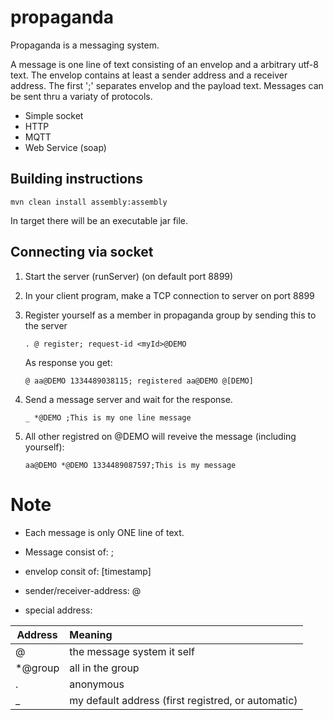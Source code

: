 propaganda
==========

Propaganda is a messaging system.

A message is one line of text consisting of an envelop and a arbitrary utf-8 text. The envelop contains at least a sender address and a receiver address. The first ';' separates envelop and the payload text.
Messages can be sent thru a variaty of protocols.

* Simple socket
* HTTP
* MQTT
* Web Service (soap)


Building instructions
---------------------

    mvn clean install assembly:assembly
In target there will be an executable jar file. 


Connecting via socket
---------------------

1. Start the server (runServer) (on default port 8899)

2. In your client program, make a TCP connection to server on port 8899

3. Register yourself as a member in propaganda group by sending this to the server

       . @ register; request-id <myId>@DEMO
  
  	As response you get:
  
       @ aa@DEMO 1334489038115; registered aa@DEMO @[DEMO]

4. Send a message server and wait for the response.

	   _ *@DEMO ;This is my one line message

5. All other registred on @DEMO will reveive the message (including yourself):

       aa@DEMO *@DEMO 1334489087597;This is my message


Note
=====

* Each message is only ONE line of text.

* Message consist of: <envelop>;<message-text>

* envelop consit of: <sender-address> <receiver-address> [timestamp]

* sender/receiver-address: <uniq-id>@<group>

* special address:
	
Address  | Meaning
---------| :----------------
@        | the message system it self
*@group  | all in the group
.        | anonymous
_        | my default address (first registred, or automatic)
